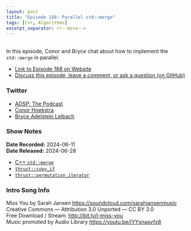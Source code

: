 ```yaml
---
layout: post
title: "Episode 188: Parallel std::merge"
tags: [C++, Algorithms]
excerpt_separator: <!--more-->
---
```


<div id="buzzsprout-player-15249538"></div><script src="https://www.buzzsprout.com/1501960/15249538-episode-188-parallel-std-merge.js?container_id=buzzsprout-player-15249538&player=small" type="text/javascript" charset="utf-8"></script>

<br>In this episode, Conor and Bryce chat about how to implement the `std::merge` in parallel.

<!--more-->

* [Link to Episode 188 on Website](https://adspthepodcast.com/2024/06/28/Episode-188.html)
* [Discuss this episode, leave a comment, or ask a question (on GitHub)](https://github.com/codereport/adsp2/discussions/87)

### Twitter
 
* [ADSP: The Podcast](https://twitter.com/adspthepodcast)
* [Conor Hoekstra](https://twitter.com/code_report)
* [Bryce Adelstein Lelbach](https://twitter.com/blelbach)

### Show Notes

**Date Recorded:** 2024-06-11 <br>
**Date Released:** 2024-06-28

* [C++ `std::merge`](https://en.cppreference.com/w/cpp/algorithm/merge)
* [`thrust::copy_if`](https://nvidia.github.io/cccl/thrust/api/function_group__stream__compaction_1gafd4cd96b998ad2b3c336be1e24dc1f67.html)
* [`thrust::permutation_iterator`](https://nvidia.github.io/cccl/thrust/api/function_group__fancyiterator_1ga3b3bbd097ef9c112595962690f0741b8.html)

### Intro Song Info
 
Miss You by Sarah Jansen https://soundcloud.com/sarahjansenmusic<br>
Creative Commons — Attribution 3.0 Unported — CC BY 3.0<br>
Free Download / Stream: http://bit.ly/l-miss-you<br>
Music promoted by Audio Library https://youtu.be/iYYxnasvfx8<br>
